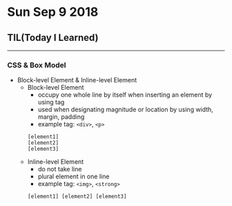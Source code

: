 ﻿# Sun Sep 9 2018

## TIL(Today I Learned)
---
### CSS & Box Model

- Block-level Element & Inline-level Element
	- Block-level Element
		- occupy one whole line by itself when inserting an element by using tag
		- used when designating magnitude or location by using width, margin, padding  
		- example tag:  `<div>`, `<p>` 
		```
		[element1]
		[element2]
		[element3]
		```
	- Inline-level Element
		- do not take line
		- plural element in one line
		- example tag: `<img>`, `<strong>` 
		```
		[element1] [element2] [element3]
		```


